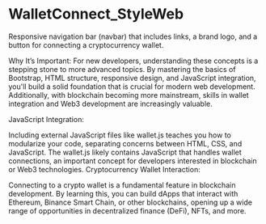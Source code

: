 # WalletConnect_StyleWeb
Responsive navigation bar (navbar) that includes links, a brand logo, and a button for connecting a cryptocurrency wallet.

Why It’s Important:
For new developers, understanding these concepts is a stepping stone to more advanced topics. By mastering the basics of Bootstrap, HTML structure, responsive design, and JavaScript integration, you'll build a solid foundation that is crucial for modern web development. Additionally, with blockchain becoming more mainstream, skills in wallet integration and Web3 development are increasingly valuable.

JavaScript Integration:

Including external JavaScript files like wallet.js teaches you how to modularize your code, separating concerns between HTML, CSS, and JavaScript.
The wallet.js likely contains JavaScript that handles wallet connections, an important concept for developers interested in blockchain or Web3 technologies.
Cryptocurrency Wallet Interaction:

Connecting to a crypto wallet is a fundamental feature in blockchain development.
By learning this, you can build dApps that interact with Ethereum, Binance Smart Chain, or other blockchains, opening up a wide range of opportunities in decentralized finance (DeFi), NFTs, and more.
